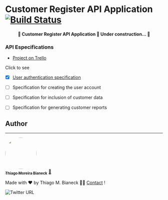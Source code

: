 # Customer Register API Application [![Build Status](https://travis-ci.org/thiagobianeck/customerregister-api.svg?branch=master)](https://travis-ci.org/thiagobianeck/customerregister-api)

<h4 align="center"> 
	🚧  Customer Register API Application 🚀 Under construction...  🚧
</h4>

### API Especifications
- [Project on Trello](https://trello.com/b/ZKY9yc4F/customer-register-api)

Click to see

- [X] [User authentication specification](https://app.swaggerhub.com/apis/thgbianeck/especificacao_autenticacao_usuario/1.0.0)
- [ ] Specification for creating the user account
- [ ] Specification for inclusion of customer data
- [ ] Specification for generating customer reports


## Author
---

<a href="https://github.com/thiagobianeck">
 <img style="border-radius: 50%;" src="https://avatars2.githubusercontent.com/u/36715198?s=400&u=83ab686917b9a391cbc855202ac1715de438fbb9&v=4" width="100px;" alt=""/>
 <br />
 <sub><b>Thiago Moreira Bianeck</b></sub></a> <a href="https://github.com/thiagobianeck" title="Github Page">🚀</a>


Made with ❤️ by Thiago M. Bianeck 👋🏽 <a href="mailto:thiagobianeck@gmail.com?subject=About Customer Register API Application">Contact</a> !

![Twitter URL](https://img.shields.io/twitter/url?label=Tweet%20me&style=social&url=https%3A%2F%2Ftwitter.com%2FThiagoBianeck)
